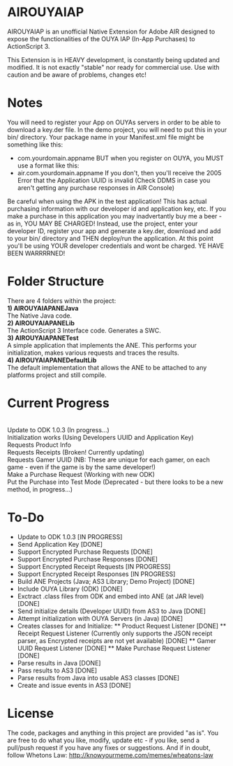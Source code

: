 AIROUYAIAP
=================

AIROUYAIAP is an unofficial Native Extension for Adobe AIR designed to expose the functionalities of the OUYA IAP (In-App Purchases) to ActionScript 3.

This Extension is in HEAVY development, is constantly being updated and modified.  It is not exactly "stable" nor ready for commercial use.  Use with caution and be aware of problems, changes etc!

Notes
================

You will need to register your App on OUYAs servers in order to be able to download a key.der file.  In the demo project, you will need to put this in your bin/ directory.
Your package name in your Manifest.xml file might be something like this:
- com.yourdomain.appname
BUT when you register on OUYA, you MUST use a format like this:
- air.com.yourdomain.appname
If you don't, then you'll receive the 2005 Error that the Application UUID is invalid (Check DDMS in case you aren't getting any purchase responses in AIR Console)

Be careful when using the APK in the test application!  This has actual purchasing information with our developer id and application key, etc.  If you make a purchase in this application you may inadvertantly buy me a beer - as in, YOU MAY BE CHARGED!
Instead, use the project, enter your developer ID, register your app and generate a key.der, download and add to your bin/ directory and THEN deploy/run the application.  At this point you'll be using YOUR developer credentials and wont be charged.
YE HAVE BEEN WARRRRNED!

Folder Structure
================

There are 4 folders within the project:
<BR><B>1) AIROUYAIAPANEJava</B>
<BR>The Native Java code.
<BR><B>2) AIROUYAIAPANELib</B>
<BR>The ActionScript 3 Interface code.  Generates a SWC.
<BR><B>3) AIROUYAIAPANETest</B>
<BR>A simple application that implements the ANE.  This performs your initialization, makes various requests and traces the results.
<BR><B>4) AIROUYAIAPANEDefaultLib</B>
<BR>The default implementation that allows the ANE to be attached to any platforms project and still compile.

Current Progress
================
<BR>Update to ODK 1.0.3 (In progress...)
<BR>Initialization works (Using Developers UUID and Application Key)
<BR>Requests Product Info
<BR>Requests Receipts (Broken! Currently updating)
<BR>Requests Gamer UUID (NB: These are unique for each gamer, on each game - even if the game is by the same developer!)
<BR>Make a Purchase Request (Working with new ODK)
<BR>Put the Purchase into Test Mode (Deprecated - but there looks to be a new method, in progress...)

To-Do
=====

* Update to ODK 1.0.3 [IN PROGRESS]
* Send Application Key [DONE]
* Support Encrypted Purchase Requests [DONE]
* Support Encrypted Purchase Responses [DONE]
* Support Encrypted Receipt Requests [IN PROGRESS]
* Support Encrypted Receipt Responses [IN PROGRESS]
* Build ANE Projects (Java; AS3 Library; Demo Project) [DONE]
* Include OUYA Library (ODK) [DONE]
* Exctract .class files from ODK and embed into ANE (at JAR level) [DONE]
* Send initialize details (Developer UUID) from AS3 to Java [DONE]
* Attempt initialization with OUYA Servers (in Java) [DONE]
* Creates classes for and Initialize:
** Product Request Listener [DONE]
** Receipt Request Listener (Currently only supports the JSON receipt parser, as Encrypted receipts are not yet available) [DONE]
** Gamer UUID Request Listener [DONE]
** Make Purchase Request Listener [DONE]
* Parse results in Java [DONE]
* Pass results to AS3 [DONE]
* Parse results from Java into usable AS3 classes [DONE]
* Create and issue events in AS3 [DONE]

License
================

The code, packages and anything in this project are provided "as is".  You are free to do what you like, modify, update etc - if you like, send a pull/push request if you have any fixes or suggestions.
And if in doubt, follow Whetons Law: http://knowyourmeme.com/memes/wheatons-law